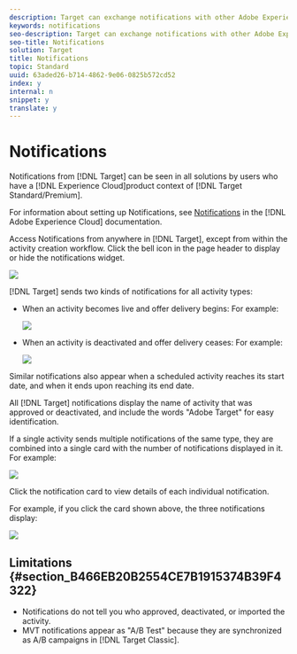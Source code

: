 ```yaml
---
description: Target can exchange notifications with other Adobe Experience Cloud solutions using Adobe Pulse.
keywords: notifications
seo-description: Target can exchange notifications with other Adobe Experience Cloud solutions using Adobe Pulse.
seo-title: Notifications
solution: Target
title: Notifications
topic: Standard
uuid: 63aded26-b714-4862-9e06-0825b572cd52
index: y
internal: n
snippet: y
translate: y
---
```


# Notifications

Notifications from [!DNL  Target] can be seen in all solutions by users who have a [!DNL  Experience Cloud]product context of [!DNL  Target Standard/Premium]. 

For information about setting up Notifications, see [ Notifications](https://marketing.adobe.com/resources/help/en_US/mcloud/notifications.html) in the [!DNL  Adobe Experience Cloud] documentation. 

Access Notifications from anywhere in [!DNL  Target], except from within the activity creation workflow. Click the bell icon in the page header to display or hide the notifications widget. 

![](/migration-test-20180813/assets/notifications-shell.png) 

[!DNL  Target] sends two kinds of notifications for all activity types: 


* When an activity becomes live and offer delivery begins: For example: 

  ![](/migration-test-20180813/assets/notif_app.png) 

* When an activity is deactivated and offer delivery ceases: For example: 

  ![](/migration-test-20180813/assets/notif-deact.png) 



Similar notifications also appear when a scheduled activity reaches its start date, and when it ends upon reaching its end date. 

All [!DNL  Target] notifications display the name of activity that was approved or deactivated, and include the words "Adobe Target" for easy identification. 

If a single activity sends multiple notifications of the same type, they are combined into a single card with the number of notifications displayed in it. For example: 

![](/migration-test-20180813/assets/notif-multi.png) 

Click the notification card to view details of each individual notification. 

For example, if you click the card shown above, the three notifications display: 

![](/migration-test-20180813/assets/notif-multi-open.png) 

## Limitations {#section_B466EB20B2554CE7B1915374B39F4322}


* Notifications do not tell you who approved, deactivated, or imported the activity.
* MVT notifications appear as "A/B Test" because they are synchronized as A/B campaigns in [!DNL  Target Classic].

